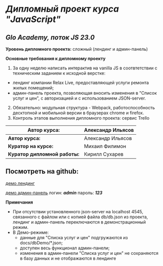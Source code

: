 # _Дипломный проект курса "JavaScript"_
## _Glo Academy, поток JS 23.0_

**Уровень дипломного проекта:** сложный (лендинг и админ-панель)

**Основные требования к дипломному проекту**
1. За одну неделю написать интерактив на vanilla JS в соотвтетствии с техническим заданием к исходной верстке:
- лендинг компании Relax Live, предоставляющей услуги ремонта жилых помещений;
- админ-панель проекта, позволяющая вносить изменения в "Список услуг и цен", с авторизацией и с использованием JSON-server. 
2. Обязательно: модульная структура - Webpack, работоспособность десктопной и мобильной версии в браузерах chrome и firefox.
3. Контроль этапов выполнения дипломного проекта: сервис Trello

| **Автор курса:** | Александр Ильясов |
| --- | --- |
| **Автор курса:** | Александр Ильясов |
| **Куратор на курсе:** | Михаил Филимон |
| **Куратор дипломной работы:** | Кирилл Сухарев |

## Посмотреть на github:

[демо лендинг](https://slesareva-gala.github.io/relaxLive/)

[демо админ-панель](https://slesareva-gala.github.io/relaxLive/admin/)
логин:  **_admin_** 
пароль: **_123_**

**Примечания**
- При отсутствии установленного json-server на localhost 4545, связанного с файлом или с копией файла db/db.json из проекта, лендинг и админ-панель переключаются в демонстрационный режим. 
- В Демо-режиме:
  - данные для "Списка услуг и цен" подгружаются из docs/dbDemo/*.json;
  - доступен весь функционал админ-панели;
  - изменения в админ-панели "Списка услуг и цен" не сохраняются в базу данных и не отображаются в лендинге
